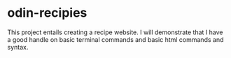 # odin-recipies
This project entails creating a recipe website. I will demonstrate that I 
have a good handle on basic terminal commands and  basic html commands and
syntax. 
